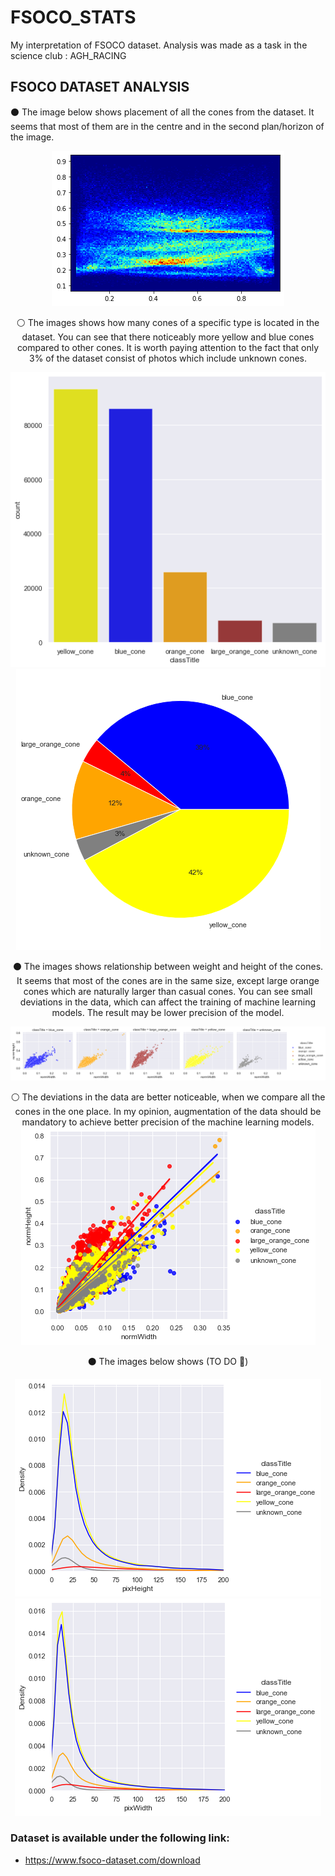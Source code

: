 # FSOCO_STATS
My interpretation of FSOCO dataset. Analysis was made as a task in the science club : AGH_RACING

## FSOCO DATASET ANALYSIS
⚫ The image below shows placement of all the cones from the dataset. It seems that most of them are in the centre and in the second plan/horizon of the image.
<div align="center">

![Image](data/normed_cones_placement.png "Notebook results")

⚪ The images shows how many cones of a specific type is located in the dataset. You can see that there noticeably more yellow and blue cones compared to other cones. It is worth paying attention to the fact that only 3% of the dataset consist of photos which include unknown cones.
  
 ![Image](data/conesType_To_count_hist.png "Notebook results")
  ![Image](data/conesType_To_count_pie_chart.png "Notebook results")
 
⚫ The images shows relationship between weight and height of the cones. It seems that most of the cones are in the same size, except large orange cones which are naturally larger than casual cones. You can see small deviations in the data, which can affect the training of machine learning models. The result may be lower precision of the model.
  
  ![Image](data/normWidth_To_normHeight_ALL.png "Notebook results")
  
⚪ The deviations in the data are better noticeable, when we compare all the cones in the one place. In my opinion, augmentation of the data should be mandatory to achieve better precision of the machine learning models. 
  ![Image](data/normWidth_To_normHeight.png "Notebook results")
 
⚫ The images below shows (TO DO 🦖)
  
  ![Image](data/pixHeight_To_Density.png "Notebook results")
  ![Image](data/pixWidth_To_Density.png "Notebook results")

</div>


### Dataset is available under the following link:
- https://www.fsoco-dataset.com/download
